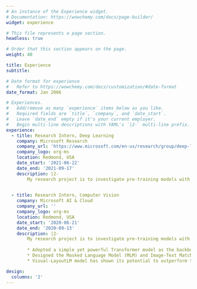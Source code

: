 ```yaml
---
# An instance of the Experience widget.
# Documentation: https://wowchemy.com/docs/page-builder/
widget: experience

# This file represents a page section.
headless: true

# Order that this section appears on the page.
weight: 40

title: Experience
subtitle:

# Date format for experience
#   Refer to https://wowchemy.com/docs/customization/#date-format
date_format: Jan 2006

# Experiences.
#   Add/remove as many `experience` items below as you like.
#   Required fields are `title`, `company`, and `date_start`.
#   Leave `date_end` empty if it's your current employer.
#   Begin multi-line descriptions with YAML's `|2-` multi-line prefix.
experience:
  - title: Research Intern, Deep Learning
    company: Microsoft Research
    company_url: 'https://www.microsoft.com/en-us/research/group/deep-learning-group/'
    company_logo: org-ms
    location: Redmond, USA
    date_start: '2021-06-22'
    date_end: '2021-09-17'
    description: |2-
        My research project is to investigate pre-training models with additional visual modalities by involving image embeddings in the pre-training steps, supervised by Pengchuan Zhang, Jianwei Yang, Chunyuan Li, Xiyang Dai, Xena Zhu, Cheng Wu, Yuan Lu, and Jianfeng Gao.

        
  - title: Research Intern, Computer Vision
    company: Microsoft AI & Cloud
    company_url: ''
    company_logo: org-ms
    location: Redmond, USA
    date_start: '2020-06-21'
    date_end: '2020-09-13'
    description: |2-
        My research project is to investigate pre-training models with additional visual modalities by involving image embeddings in the pre-training steps, supervised by Guoxin Wang, Yijuan Lu and Dinei Florencio.
        
        * Adopted a simple yet powerful Transformer model as the backbone and extends it to take both visual and text embedded features.
        * Designed the Masked Language Model (MLM) and Image-Text Matching (ITM) to jointly model interactions between language, layout and rich visual information.
        * Visual-LayoutLM model has shown its potential to outperform the original LayoutLM and other SOTA models in several document understanding tasks. 

design:
  columns: '2'
---
```

